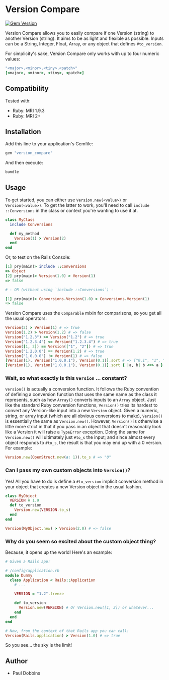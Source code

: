 # Version Compare

[![Gem Version](https://badge.fury.io/rb/version_compare.png)](http://badge.fury.io/rb/version_compare)

Version Compare allows you to easily compare if one Version (string) to another
Version (string). It aims to be as light and flexible as possible. Inputs can be
a String, Integer, Float, Array, or any object that defines `#to_version`.

For simplicity's sake, Version Compare only works with up to four numeric
values:

```ruby
"<major>.<minor>.<tiny>.<patch>"
[<major>, <minor>, <tiny>, <patch>]
```


## Compatibility

Tested with:

* Ruby: MRI 1.9.3
* Ruby: MRI 2+


## Installation

Add this line to your application's Gemfile:

```ruby
gem "version_compare"
```

And then execute:

```ruby
bundle
```


## Usage

To get started, you can either use `Version.new(<value>)` or `Version(<value>)`.
To get the latter to work, you'll need to call `include ::Conversions` in the
class or context you're wanting to use it at.

```ruby
class MyClass
  include Conversions

  def my_method
    Version(1) > Version(2)
  end
end
```

Or, to test on the Rails Console:

```ruby
[1] pry(main)> include ::Conversions
=> Object
[2] pry(main)> Version(1.0) > Version(1)
=> false

# - OR (without using `include ::Conversions`) -

[1] pry(main)> Conversions.Version(1.0) > Conversions.Version(1)
=> false
```

Version Compare uses the `Comparable` mixin for comparisons, so you get all the
usual operators:

```ruby
Version(2) > Version(1) # => true
Version(1.2) > Version(1.2) # => false
Version("1.2.3") >= Version("1.2") # => true
Version("1.2.3.4") <= Version("1.2.3.4") # => true
Version([1, 2]) == Version(["1", "2"]) # => true
Version("1.2.0.0") == Version(1.2) # => true
Version("1.0.0.0") != Version(1) # => false
[Version(1), Version("1.0.0.1"), Version(0.1)].sort # => ["0.1", "1", "1.0.0.1"]
[Version(1), Version("1.0.0.1"), Version(0.1)].sort { |a, b| b <=> a } # => ["1.0.0.1", "1", "0.1"]
```


### Wait, so what exactly is this `Version` ... constant?

`Version()` is actually a conversion function. It follows the Ruby convention of
defining a conversion function that uses the same name as the class it
represents, such as how `Array()` converts inputs to an `Array` object.
Just like the standard Ruby conversion functions, `Version()` tries its hardest
to convert any Version-like input into a new `Version` object. Given a numeric,
string, or array input (which are all obvious conversions to make), `Version()`
is essentially the same as `Version.new()`. However, `Version()` is otherwise a
little more strict in that if you pass in an object that doesn't reasonably look
like a Version it will raise a `TypeError` exception. Doing the same for
`Version.new()` will ultimately just `#to_s` the input; and since almost
every object responds to `#to_s`, the result is that you may end up with a 0
version. For example:

```ruby
Version.new(OpenStruct.new(a: 1)).to_s # => "0"
```


### Can I pass my own custom objects into `Version()`?

Yes! All you have to do is define a `#to_version` implicit conversion method in
your object that creates a new Version object in the usual fashion.

```ruby
class MyObject
  VERSION = 1.9
  def to_version
    Version.new(VERSION.to_s)
  end
end

Version(MyObject.new) > Version(2.0) # => false
```


### Why do you seem so excited about the custom object thing?

Because, it opens up the world! Here's an example:

```ruby
# Given a Rails app:

# /config/application.rb
module Dummy
  class Application < Rails::Application
    # ...

    VERSION = "1.2".freeze

    def to_version
      Version.new(VERSION) # Or Version.new([1, 2]) or whatever...
    end
  end
end

# Now, from the context of that Rails app you can call:
Version(Rails.application) > Version(1.0) # => true
```

So you see... the sky is the limit!


## Author

- Paul Dobbins
